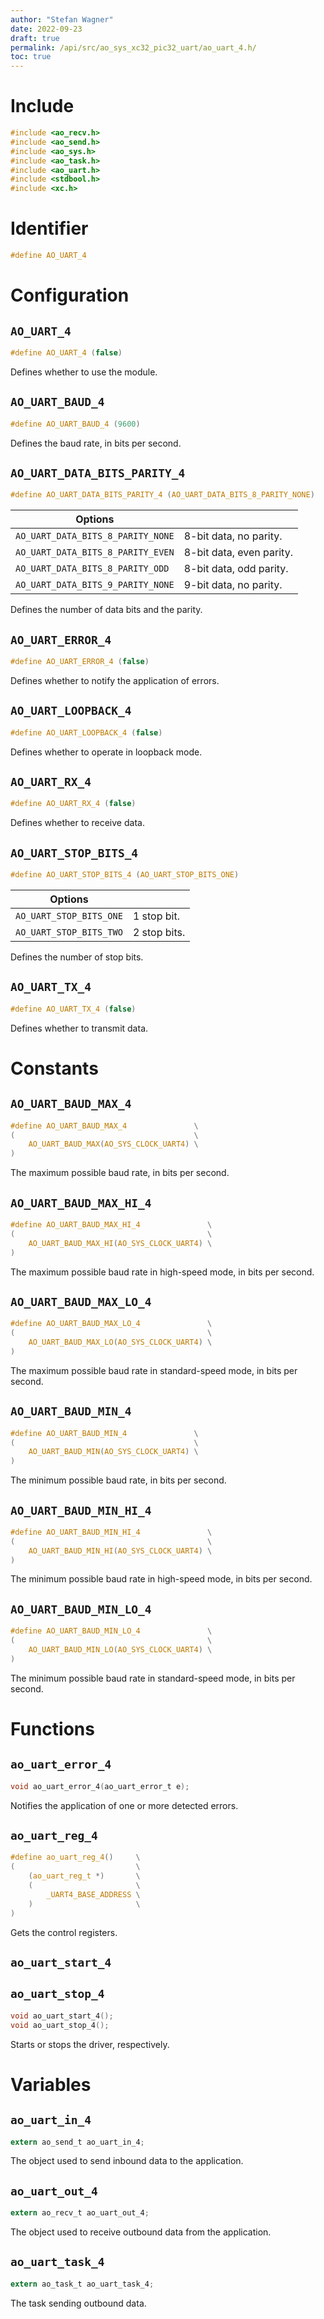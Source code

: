 ```yaml
---
author: "Stefan Wagner"
date: 2022-09-23
draft: true
permalink: /api/src/ao_sys_xc32_pic32_uart/ao_uart_4.h/
toc: true
---
```


# Include

```c
#include <ao_recv.h>
#include <ao_send.h>
#include <ao_sys.h>
#include <ao_task.h>
#include <ao_uart.h>
#include <stdbool.h>
#include <xc.h>
```

# Identifier

```c
#define AO_UART_4
```

# Configuration

## `AO_UART_4`

```c
#define AO_UART_4 (false)
```

Defines whether to use the module.

## `AO_UART_BAUD_4`

```c
#define AO_UART_BAUD_4 (9600)
```

Defines the baud rate, in bits per second.

## `AO_UART_DATA_BITS_PARITY_4`

```c
#define AO_UART_DATA_BITS_PARITY_4 (AO_UART_DATA_BITS_8_PARITY_NONE)
```

| Options                           |                          |
|-----------------------------------|--------------------------|
| `AO_UART_DATA_BITS_8_PARITY_NONE` | 8-bit data, no parity.   |
| `AO_UART_DATA_BITS_8_PARITY_EVEN` | 8-bit data, even parity. |
| `AO_UART_DATA_BITS_8_PARITY_ODD`  | 8-bit data, odd parity.  |
| `AO_UART_DATA_BITS_9_PARITY_NONE` | 9-bit data, no parity.   |

Defines the number of data bits and the parity.

## `AO_UART_ERROR_4`

```c
#define AO_UART_ERROR_4 (false)
```

Defines whether to notify the application of errors.

## `AO_UART_LOOPBACK_4`

```c
#define AO_UART_LOOPBACK_4 (false)
```

Defines whether to operate in loopback mode.

## `AO_UART_RX_4`

```c
#define AO_UART_RX_4 (false)
```

Defines whether to receive data.

## `AO_UART_STOP_BITS_4`

```c
#define AO_UART_STOP_BITS_4 (AO_UART_STOP_BITS_ONE)
```

| Options                 |              |
|-------------------------|--------------|
| `AO_UART_STOP_BITS_ONE` | 1 stop bit.  |
| `AO_UART_STOP_BITS_TWO` | 2 stop bits. |

Defines the number of stop bits.

## `AO_UART_TX_4`

```c
#define AO_UART_TX_4 (false)
```

Defines whether to transmit data.

# Constants

## `AO_UART_BAUD_MAX_4`

```c
#define AO_UART_BAUD_MAX_4               \
(                                        \
    AO_UART_BAUD_MAX(AO_SYS_CLOCK_UART4) \
)
```

The maximum possible baud rate, in bits per second.

## `AO_UART_BAUD_MAX_HI_4`

```c
#define AO_UART_BAUD_MAX_HI_4               \
(                                           \
    AO_UART_BAUD_MAX_HI(AO_SYS_CLOCK_UART4) \
)
```

The maximum possible baud rate in high-speed mode, in bits per second.

## `AO_UART_BAUD_MAX_LO_4`

```c
#define AO_UART_BAUD_MAX_LO_4               \
(                                           \
    AO_UART_BAUD_MAX_LO(AO_SYS_CLOCK_UART4) \
)
```

The maximum possible baud rate in standard-speed mode, in bits per second.

## `AO_UART_BAUD_MIN_4`

```c
#define AO_UART_BAUD_MIN_4               \
(                                        \
    AO_UART_BAUD_MIN(AO_SYS_CLOCK_UART4) \
)
```

The minimum possible baud rate, in bits per second.

## `AO_UART_BAUD_MIN_HI_4`

```c
#define AO_UART_BAUD_MIN_HI_4               \
(                                           \
    AO_UART_BAUD_MIN_HI(AO_SYS_CLOCK_UART4) \
)
```

The minimum possible baud rate in high-speed mode, in bits per second.

## `AO_UART_BAUD_MIN_LO_4`

```c
#define AO_UART_BAUD_MIN_LO_4               \
(                                           \
    AO_UART_BAUD_MIN_LO(AO_SYS_CLOCK_UART4) \
)
```

The minimum possible baud rate in standard-speed mode, in bits per second.

# Functions

## `ao_uart_error_4`

```c
void ao_uart_error_4(ao_uart_error_t e);
```

Notifies the application of one or more detected errors.

## `ao_uart_reg_4`

```c
#define ao_uart_reg_4()     \
(                           \
    (ao_uart_reg_t *)       \
    (                       \
        _UART4_BASE_ADDRESS \
    )                       \
)
```

Gets the control registers.

## `ao_uart_start_4`
## `ao_uart_stop_4`

```c
void ao_uart_start_4();
void ao_uart_stop_4();
```

Starts or stops the driver, respectively.

# Variables

## `ao_uart_in_4`

```c
extern ao_send_t ao_uart_in_4;
```

The object used to send inbound data to the application.

## `ao_uart_out_4`

```c
extern ao_recv_t ao_uart_out_4;
```

The object used to receive outbound data from the application.

## `ao_uart_task_4`

```c
extern ao_task_t ao_uart_task_4;
```

The task sending outbound data.
